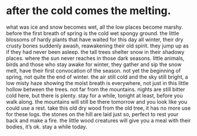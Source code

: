 # after the cold comes the melting. 

what was ice and snow becomes wet, all the low places become marshy. before the first breath of spring is the cold wet spongy ground. the little blossoms of hardy plants that have waited for this day all winter, their dry crusty bones suddenly awash, reawakening their old spirit. they jump up as if they had never been asleep. the tall trees shelter snow in their shadowy places. where the sun never reaches in those dark seasons. little animals, birds and those who stay awake for winter, they gather and sip the snow melt, have their first convocation of the season. not yet the beginning of spring, not quite the end of winter. the air still cold and the sky still bright, a low misty haze showing the moist breath is everywhere, not just in this little hollow between the trees. not far from the mountains. nights are still bitter cold here, but there is plenty. stay for a while, tonight at least, before you walk along. the mountains will still be there tomorrow and you look like you could use a rest. take this old dry wood from the old tree, it has no more use for these logs. the stones on the hill are laid just so, perfect to rest your back and make a fire. the little wood creatures will give you a meal with their bodies, it’s ok. stay a while today. 